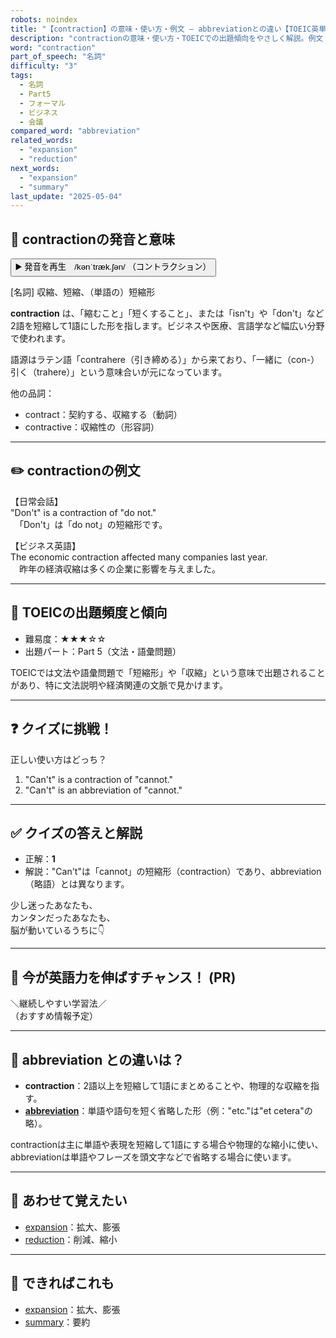 ```yaml
---
robots: noindex
title: "【contraction】の意味・使い方・例文 ― abbreviationとの違い【TOEIC英単語】"
description: "contractionの意味・使い方・TOEICでの出題傾向をやさしく解説。例文・クイズ付きでabbreviationとの違いもわかりやすく学べます。"
word: "contraction"
part_of_speech: "名詞"
difficulty: "3"
tags:
  - 名詞
  - Part5
  - フォーマル
  - ビジネス
  - 会議
compared_word: "abbreviation"
related_words:
  - "expansion"
  - "reduction"
next_words:
  - "expansion"
  - "summary"
last_update: "2025-05-04"
---
```


## 🔰 contractionの発音と意味

<button class="play-audio" onclick="playTTS('contraction')">
  <span class="play-audio-main">
    ▶️ 発音を再生　/kənˈtræk.ʃən/
  </span>
  <span class="play-audio-sub">
    （コントラクション）
  </span>
</button>

[名詞] 収縮、短縮、（単語の）短縮形

**contraction** は、「縮むこと」「短くすること」、または「isn't」や「don't」など2語を短縮して1語にした形を指します。ビジネスや医療、言語学など幅広い分野で使われます。

語源はラテン語「contrahere（引き締める）」から来ており、「一緒に（con-）引く（trahere）」という意味合いが元になっています。

他の品詞：  
- contract：契約する、収縮する（動詞）
- contractive：収縮性の（形容詞）

---

## ✏️ contractionの例文

【日常会話】  
"Don't" is a contraction of "do not."  
　「Don't」は「do not」の短縮形です。

【ビジネス英語】  
The economic contraction affected many companies last year.  
　昨年の経済収縮は多くの企業に影響を与えました。

---

## 🎯 TOEICの出題頻度と傾向

- 難易度：★★★☆☆
- 出題パート：Part 5（文法・語彙問題）

TOEICでは文法や語彙問題で「短縮形」や「収縮」という意味で出題されることがあり、特に文法説明や経済関連の文脈で見かけます。

---

## ❓ クイズに挑戦！

正しい使い方はどっち？

1. "Can't" is a contraction of "cannot."
2. "Can't" is an abbreviation of "cannot."

---

## ✅ クイズの答えと解説

- 正解：**1**
- 解説："Can't"は「cannot」の短縮形（contraction）であり、abbreviation（略語）とは異なります。

少し迷ったあなたも、  
カンタンだったあなたも、  
脳が動いているうちに👇️

---

## 🚀 今が英語力を伸ばすチャンス！ (PR)

<div class="info-center">
＼継続しやすい学習法／<br>  
（おすすめ情報予定）
</div>

---

## 🤔  abbreviation との違いは？

- **contraction**：2語以上を短縮して1語にまとめることや、物理的な収縮を指す。
- **[abbreviation](/abbreviation)**：単語や語句を短く省略した形（例："etc."は"et cetera"の略）。

contractionは主に単語や表現を短縮して1語にする場合や物理的な縮小に使い、abbreviationは単語やフレーズを頭文字などで省略する場合に使います。

---

## 🧩 あわせて覚えたい

- [expansion](/expansion)：拡大、膨張
- [reduction](/reduction)：削減、縮小

---

## 📖 できればこれも

- [expansion](/expansion)：拡大、膨張
- [summary](/summary)：要約

<!-- cvid: aid42_bid09 -->
